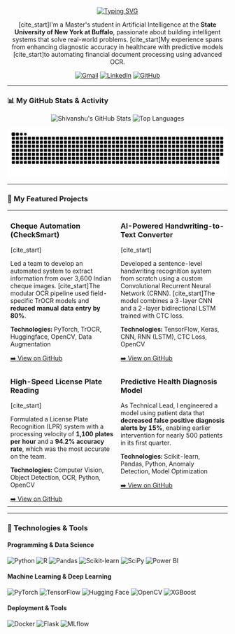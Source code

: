 <div align="center">
  <a href="https://git.io/typing-svg"><img src="https://readme-typing-svg.demolab.com?font=Fira+Code&weight=700&size=40&pause=1000&color=00BFFF&center=true&vCenter=true&width=1000&lines=Hi+there%2C+I'm+Shivanshu+Mishra+👋;AI+%26+Machine+Learning+Engineer;Specializing+in+Computer+Vision+%26+NLP;Let's+build+the+future+together." alt="Typing SVG" /></a>
</div>

<p align="center">
  [cite_start]I'm a Master's student in Artificial Intelligence at the <b>State University of New York at Buffalo</b>, passionate about building intelligent systems that solve real-world problems. [cite_start]My experience spans from enhancing diagnostic accuracy in healthcare with predictive models  [cite_start]to automating financial document processing using advanced OCR.
</p>

<p align="center">
  <a href="mailto:shivanshu985@gmail.com" target="_blank"><img src="https://img.shields.io/badge/Gmail-D14836?style=for-the-badge&logo=gmail&logoColor=white" alt="Gmail"/></a>
  <a href="LINK_TO_YOUR_LINKEDIN" target="_blank"><img src="https://img.shields.io/badge/LinkedIn-0077B5?style=for-the-badge&logo=linkedin&logoColor=white" alt="LinkedIn"/></a>
  <a href="https://github.com/YOUR_USERNAME" target="_blank"><img src="https://img.shields.io/badge/GitHub-181717?style=for-the-badge&logo=github&logoColor=white" alt="GitHub"/></a>
</p>

---

### 📊 My GitHub Stats & Activity

<p align="center">
  <img width="48%" src="https://github-readme-stats.vercel.app/api?username=YOUR_USERNAME&show_icons=true&theme=tokyonight&icon_color=00BFFF&hide_border=true&count_private=true" alt="Shivanshu's GitHub Stats" />
  <img width="48%" src="https://github-readme-stats.vercel.app/api/top-langs/?username=YOUR_USERNAME&layout=compact&theme=tokyonight&hide_border=true&langs_count=8" alt="Top Languages" />
</p>

<div align="center">
  <img src="https://raw.githubusercontent.com/platane/platane/output/github-contribution-grid-snake.svg" alt="snake" />
</div>

---

### 🚀 My Featured Projects

<table>
  <tr>
    <td width="50%" valign="top">
      <h3>Cheque Automation (CheckSmart)</h3>
      [cite_start]<p>Led a team to develop an automated system to extract information from over 3,600 Indian cheque images. [cite_start]The modular OCR pipeline used field-specific TrOCR models and <b>reduced manual data entry by 80%</b>.</p>
      <p><b>Technologies:</b> PyTorch, TrOCR, Huggingface, OpenCV, Data Augmentation</p>
      <a href="LINK_TO_YOUR_REPO_HERE" target="_blank">➡️ View on GitHub</a>
    </td>
    <td width="50%" valign="top">
      <h3>AI-Powered Handwriting-to-Text Converter</h3>
      [cite_start]<p>Developed a sentence-level handwriting recognition system from scratch using a custom Convolutional Recurrent Neural Network (CRNN). [cite_start]The model combines a 3-layer CNN and a 2-layer bidirectional LSTM trained with CTC loss.</p>
      <p><b>Technologies:</b> TensorFlow, Keras, CNN, RNN (LSTM), CTC Loss, OpenCV</p>
      <a href="LINK_TO_YOUR_REPO_HERE" target="_blank">➡️ View on GitHub</a>
    </td>
  </tr>
  <tr>
    <td width="50%" valign="top">
      <h3>High-Speed License Plate Reading</h3>
      [cite_start]<p>Formulated a License Plate Recognition (LPR) system with a processing velocity of <b>1,100 plates per hour</b> and a <b>94.2% accuracy rate</b>, which was the most accurate on the team.</p>
      <p><b>Technologies:</b> Computer Vision, Object Detection, OCR, Python, OpenCV</p>
      <a href="LINK_TO_YOUR_REPO_HERE" target="_blank">➡️ View on GitHub</a>
    </td>
    <td width="50%" valign="top">
      <h3>Predictive Health Diagnosis Model</h3>
      <p>As Technical Lead, I engineered a model using patient data that <b>decreased false positive diagnosis alerts by 15%</b>, enabling earlier intervention for nearly 500 patients in its first quarter.</p>
      <p><b>Technologies:</b> Scikit-learn, Pandas, Python, Anomaly Detection, Model Optimization</p>
      <a href="LINK_TO_YOUR_REPO_HERE" target="_blank">➡️ View on GitHub</a>
    </td>
  </tr>
</table>

---

### 🔧 Technologies & Tools

<h4>Programming & Data Science</h4>
<p>
  <img src="https://img.shields.io/badge/Python-3776AB?style=for-the-badge&logo=python&logoColor=white" alt="Python"/>
  <img src="https://img.shields.io/badge/R-276DC3?style=for-the-badge&logo=r&logoColor=white" alt="R"/>
  <img src="https://img.shields.io/badge/Pandas-150458?style=for-the-badge&logo=pandas&logoColor=white" alt="Pandas"/>
  <img src="https://img.shields.io/badge/scikit--learn-F7931E?style=for-the-badge&logo=scikit-learn&logoColor=white" alt="Scikit-learn"/>
  <img src="https://img.shields.io/badge/SciPy-8CAAE6?style=for-the-badge&logo=scipy&logoColor=white" alt="SciPy"/>
  <img src="https://img.shields.io/badge/Power%20BI-F2C811?style=for-the-badge&logo=powerbi&logoColor=black" alt="Power BI"/>
</p>

<h4>Machine Learning & Deep Learning</h4>
<p>
  <img src="https://img.shields.io/badge/PyTorch-EE4C2C?style=for-the-badge&logo=pytorch&logoColor=white" alt="PyTorch"/>
  <img src="https://img.shields.io/badge/TensorFlow-FF6F00?style=for-the-badge&logo=tensorflow&logoColor=white" alt="TensorFlow"/>
  <img src="https://img.shields.io/badge/Hugging%20Face-FFD21E?style=for-the-badge&logo=huggingface&logoColor=black" alt="Hugging Face"/>
  <img src="https://img.shields.io/badge/OpenCV-5C3EE8?style=for-the-badge&logo=opencv&logoColor=white" alt="OpenCV"/>
  <img src="https://img.shields.io/badge/XGBoost-006600?style=for-the-badge&logo=xgboost&logoColor=white" alt="XGBoost"/>
</p>

<h4>Deployment & Tools</h4>
<p>
  <img src="https://img.shields.io/badge/Docker-2496ED?style=for-the-badge&logo=docker&logoColor=white" alt="Docker"/>
  <img src="https://img.shields.io/badge/Flask-000000?style=for-the-badge&logo=flask&logoColor=white" alt="Flask"/>
  <img src="https://img.shields.io/badge/MLflow-0084D5?style=for-the-badge&logo=mlflow&logoColor=white" alt="MLflow"/>
</p>
